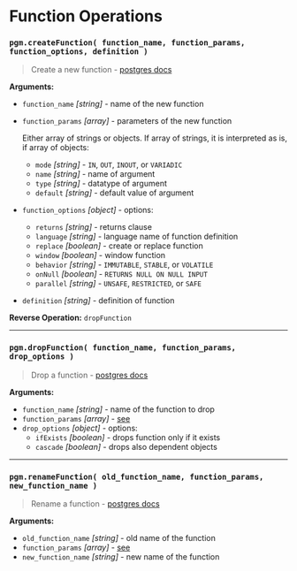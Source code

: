 # Function Operations

### `pgm.createFunction( function_name, function_params, function_options, definition )`

> Create a new function - [postgres docs](http://www.postgresql.org/docs/current/static/sql-createfunction.html)

**Arguments:**

* `function_name` _[string]_ - name of the new function
* `function_params` _[array]_ - parameters of the new function

  Either array of strings or objects.
  If array of strings, it is interpreted as is, if array of objects:

  * `mode` _[string]_ - `IN`, `OUT`, `INOUT`, or `VARIADIC`
  * `name` _[string]_ - name of argument
  * `type` _[string]_ - datatype of argument
  * `default` _[string]_ - default value of argument

* `function_options` _[object]_ - options:
  * `returns` _[string]_ - returns clause
  * `language` _[string]_ - language name of function definition
  * `replace` _[boolean]_ - create or replace function
  * `window` _[boolean]_ - window function
  * `behavior` _[string]_ - `IMMUTABLE`, `STABLE`, or `VOLATILE`
  * `onNull` _[boolean]_ - `RETURNS NULL ON NULL INPUT`
  * `parallel` _[string]_ - `UNSAFE`, `RESTRICTED`, or `SAFE`
* `definition` _[string]_ - definition of function

**Reverse Operation:** `dropFunction`

---

### `pgm.dropFunction( function_name, function_params, drop_options )`

> Drop a function - [postgres docs](http://www.postgresql.org/docs/current/static/sql-dropfunction.html)

**Arguments:**

* `function_name` _[string]_ - name of the function to drop
* `function_params` _[array]_ - [see](#pgmcreatefunction-function_name-function_params-function_options-definition-)
* `drop_options` _[object]_ - options:
  * `ifExists` _[boolean]_ - drops function only if it exists
  * `cascade` _[boolean]_ - drops also dependent objects

---

### `pgm.renameFunction( old_function_name, function_params, new_function_name )`

> Rename a function - [postgres docs](http://www.postgresql.org/docs/current/static/sql-alterfunction.html)

**Arguments:**

* `old_function_name` _[string]_ - old name of the function
* `function_params` _[array]_ - [see](#pgmcreatefunction-function_name-function_params-function_options-definition-)
* `new_function_name` _[string]_ - new name of the function
